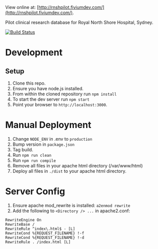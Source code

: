 View online at: [http://rnshpilot.fiviumdev.com/](http://rnshpilot.fiviumdev.com/).

Pilot clinical research database for Royal North Shore Hospital, Sydney.

[![Build Status](https://travis-ci.org/FiviumAustralia/RNSH-Pilot.svg?branch=master)](https://travis-ci.org/FiviumAustralia/RNSH-Pilot)

# Development

## Setup

1. Clone this repo.
2. Ensure you have node.js installed.
3. From within the cloned repository run `npm install`
4. To start the dev server run `npm start`
5. Point your browser to `http://localhost:3000`.

# Manual Deployment

1. Change `NODE_ENV` in .env to `production`
2. Bump version in `package.json`
3. Tag build.
4. Run `npm run clean`
5. Run `npm run compile`
6. Remove all files in your apache html directory (/var/www/html)
7. Deploy all files in `./dist` to your apache html directory.

# Server Config

1. Ensure apache mod_rewrite is installed: `a2enmod rewrite`
2. Add the following to `<Directory /> ...` in apache2.conf:
  ```
  RewriteEngine On
  RewriteBase /
  RewriteRule ^index\.html$ - [L]
  RewriteCond %{REQUEST_FILENAME} !-f
  RewriteCond %{REQUEST_FILENAME} !-d
  RewriteRule . /index.html [L]
  ```
